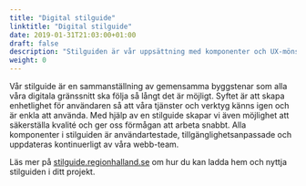 ```yaml
---
title: "Digital stilguide"
linktitle: "Digital stilguide"
date: 2019-01-31T21:03:00+01:00
draft: false
description: "Stilguiden är vår uppsättning med komponenter och UX-mönster för digitala gränssnitt"
weight: 0
---
```

Vår stilguide är en sammanställning av gemensamma byggstenar som alla våra digitala gränssnitt ska följa så långt det är möjligt. Syftet är att skapa enhetlighet för användaren så att våra tjänster och verktyg känns igen och är enkla att använda. Med hjälp av en stilguide skapar vi även möjlighet att säkerställa kvalité och ger oss förmågan att arbeta snabbt. Alla komponenter i stilguiden är användartestade, tillgänglighetsanpassade och uppdateras kontinuerligt av våra webb-team.

Läs mer på [stilguide.regionhalland.se](https://stilguide.regionhalland.se) om hur du kan ladda hem och nyttja stilguiden i ditt projekt.
